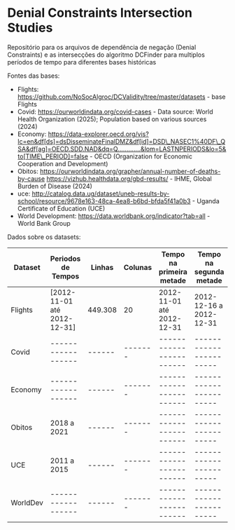 # Denial Constraints Intersection Studies

Repositório para os arquivos de dependência de negação (Denial Constraints) e as intersecções do algoritmo DCFinder para multiplos períodos de tempo para diferentes bases históricas

Fontes das bases:

- Flights: https://github.com/NoSocAlgroc/DCValidity/tree/master/datasets - base Flights
- Covid: https://ourworldindata.org/covid-cases - Data source: World Health Organization (2025); Population based on various sources (2024)
- Economy: https://data-explorer.oecd.org/vis?lc=en&df[ds]=dsDisseminateFinalDMZ&df[id]=DSD\_NASEC1%40DF\_QSA&df[ag]=OECD.SDD.NAD&dq=Q.............&lom=LASTNPERIODS&lo=5&to[TIME\_PERIOD]=false - OECD (Organization for Economic Cooperation and Development)
- Obitos:  https://ourworldindata.org/grapher/annual-number-of-deaths-by-cause https://vizhub.healthdata.org/gbd-results/ -  IHME, Global Burden of Disease (2024)   
- uce: http://catalog.data.ug/dataset/uneb-results-by-school/resource/9678e163-48ca-4ea8-b6bd-bfda5f41a0b3 - Uganda Certificate of Education (UCE)
- World Development: https://data.worldbank.org/indicator?tab=all - World Bank Group

Dados sobre os datasets:

| Dataset | Periodos de Tempos | Linhas | Colunas | Tempo na primeira metade | Tempo na segunda metade | 
| ------- |------------------  | ------ | ------- | ------------------------ | ----------------------- | 
| Flights | [2012-11-01 até 2012-12-31]  | 449.308 | 20 | 2012-11-01 até 2012-12-31 | 2012-12-16 a 2012-12-31 | 
| Covid   |------------------  | ------ | ------- | ------------------------ | ----------------------- | 
| Economy |------------------  | ------ | ------- | ------------------------ | ----------------------- | 
| Obitos  | 2018 a 2021  | ------ | ------- | ------------------------ | ----------------------- | 
| UCE     | 2011 a 2015  | ------ | ------- | ------------------------ | ----------------------- | 
|WorldDev |------------------  | ------ | ------- | ------------------------ | ----------------------- | 



